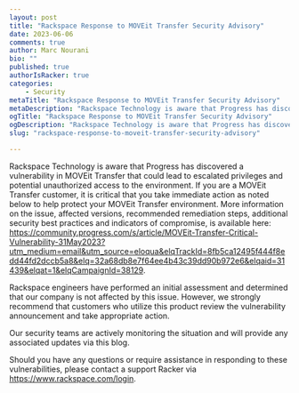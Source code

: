 ```yaml
---
layout: post
title: "Rackspace Response to MOVEit Transfer Security Advisory"
date: 2023-06-06
comments: true
author: Marc Nourani
bio: ""
published: true
authorIsRacker: true
categories:
    - Security
metaTitle: "Rackspace Response to MOVEit Transfer Security Advisory"
metaDescription: "Rackspace Technology is aware that Progress has discovered a vulnerability in MOVEit Transfer that could lead to escalated privileges and potential unauthorized access to the environment."
ogTitle: "Rackspace Response to MOVEit Transfer Security Advisory"
ogDescription: "Rackspace Technology is aware that Progress has discovered a vulnerability in MOVEit Transfer that could lead to escalated privileges and potential unauthorized access to the environment."
slug: "rackspace-response-to-moveit-transfer-security-advisory"

---
```


Rackspace Technology is aware that Progress has discovered a vulnerability in MOVEit Transfer that could lead to escalated privileges and potential unauthorized access to the environment. If you are a MOVEit Transfer customer, it is critical that you take immediate action as noted below to help protect your MOVEit Transfer environment. More information on the issue, affected versions, recommended remediation steps, additional security best practices and indicators of compromise, is available here: https://community.progress.com/s/article/MOVEit-Transfer-Critical-Vulnerability-31May2023?utm_medium=email&utm_source=eloqua&elqTrackId=8fb5ca12495f444f8edd44fd2dccb5a8&elq=32a68db8e7f64ee4b43c39dd90b972e6&elqaid=31439&elqat=1&elqCampaignId=38129. 

Rackspace engineers have performed an initial assessment and determined that our company is not affected by this issue. However, we strongly recommend that customers who utilize this product review the vulnerability announcement and take appropriate action.  

Our security teams are actively monitoring the situation and will provide any associated updates via this blog. 

Should you have any questions or require assistance in responding to these vulnerabilities, please contact a support Racker via https://www.rackspace.com/login. 
